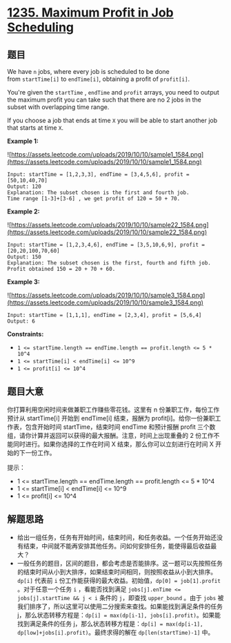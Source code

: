 # [1235. Maximum Profit in Job Scheduling](https://leetcode.com/problems/maximum-profit-in-job-scheduling/)


## 题目

We have `n` jobs, where every job is scheduled to be done from `startTime[i]` to `endTime[i]`, obtaining a profit of `profit[i]`.

You're given the `startTime` , `endTime` and `profit` arrays, you need to output the maximum profit you can take such that there are no 2 jobs in the subset with overlapping time range.

If you choose a job that ends at time `X` you will be able to start another job that starts at time `X`.

**Example 1:**

![https://assets.leetcode.com/uploads/2019/10/10/sample1_1584.png](https://assets.leetcode.com/uploads/2019/10/10/sample1_1584.png)

    Input: startTime = [1,2,3,3], endTime = [3,4,5,6], profit = [50,10,40,70]
    Output: 120
    Explanation: The subset chosen is the first and fourth job. 
    Time range [1-3]+[3-6] , we get profit of 120 = 50 + 70.

**Example 2:**

![https://assets.leetcode.com/uploads/2019/10/10/sample22_1584.png](https://assets.leetcode.com/uploads/2019/10/10/sample22_1584.png)

    Input: startTime = [1,2,3,4,6], endTime = [3,5,10,6,9], profit = [20,20,100,70,60]
    Output: 150
    Explanation: The subset chosen is the first, fourth and fifth job. 
    Profit obtained 150 = 20 + 70 + 60.

**Example 3:**

![https://assets.leetcode.com/uploads/2019/10/10/sample3_1584.png](https://assets.leetcode.com/uploads/2019/10/10/sample3_1584.png)

    Input: startTime = [1,1,1], endTime = [2,3,4], profit = [5,6,4]
    Output: 6

**Constraints:**

- `1 <= startTime.length == endTime.length == profit.length <= 5 * 10^4`
- `1 <= startTime[i] < endTime[i] <= 10^9`
- `1 <= profit[i] <= 10^4`

## 题目大意


你打算利用空闲时间来做兼职工作赚些零花钱。这里有 n 份兼职工作，每份工作预计从 startTime[i] 开始到 endTime[i] 结束，报酬为 profit[i]。给你一份兼职工作表，包含开始时间 startTime，结束时间 endTime 和预计报酬 profit 三个数组，请你计算并返回可以获得的最大报酬。注意，时间上出现重叠的 2 份工作不能同时进行。如果你选择的工作在时间 X 结束，那么你可以立刻进行在时间 X 开始的下一份工作。


提示：

- 1 <= startTime.length == endTime.length == profit.length <= 5 * 10^4
- 1 <= startTime[i] < endTime[i] <= 10^9
- 1 <= profit[i] <= 10^4



## 解题思路

- 给出一组任务，任务有开始时间，结束时间，和任务收益。一个任务开始还没有结束，中间就不能再安排其他任务。问如何安排任务，能使得最后收益最大？
- 一般任务的题目，区间的题目，都会考虑是否能排序。这一题可以先按照任务的结束时间从小到大排序，如果结束时间相同，则按照收益从小到大排序。`dp[i]` 代表前 `i` 份工作能获得的最大收益。初始值，`dp[0] = job[1].profit` 。对于任意一个任务 `i` ，看能否找到满足 `jobs[j].enTime <= jobs[j].startTime && j < i` 条件的 `j`，即查找 `upper_bound` 。由于 `jobs` 被我们排序了，所以这里可以使用二分搜索来查找。如果能找到满足条件的任务 j，那么状态转移方程是：`dp[i] = max(dp[i-1], jobs[i].profit)`。如果能找到满足条件的任务 j，那么状态转移方程是：`dp[i] = max(dp[i-1], dp[low]+jobs[i].profit)`。最终求得的解在 `dp[len(startTime)-1]` 中。
